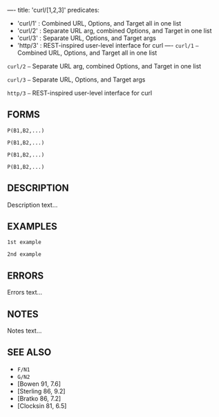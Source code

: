 —-
title: 'curl/[1,2,3]'
predicates:
 - 'curl/1' : Combined URL, Options, and Target all in one list
 - 'curl/2' : Separate URL arg, combined Options, and Target in one list
 - 'curl/3' : Separate URL, Options, and Target args
 - 'http/3' : REST-inspired user-level interface for curl
—-
`curl/1` `—` Combined URL, Options, and Target all in one list

`curl/2` `—` Separate URL arg, combined Options, and Target in one list

`curl/3` `—` Separate URL, Options, and Target args

`http/3` `—` REST-inspired user-level interface for curl


## FORMS

`P(B1,B2,...)`

`P(B1,B2,...)`

`P(B1,B2,...)`

`P(B1,B2,...)`


## DESCRIPTION

Description text...

## EXAMPLES

```
1st example
```

```
2nd example
```

## ERRORS

Errors text...

## NOTES

Notes text...

## SEE ALSO

- `F/N1`
- `G/N2`
- [Bowen 91, 7.6]
- [Sterling 86, 9.2]
- [Bratko 86, 7.2]
- [Clocksin 81, 6.5]
